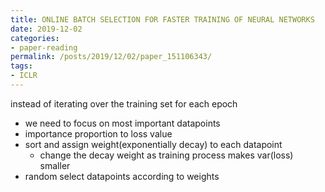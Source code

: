 ```yaml
---
title: ONLINE BATCH SELECTION FOR FASTER TRAINING OF NEURAL NETWORKS
date: 2019-12-02
categories:
- paper-reading
permalink: /posts/2019/12/02/paper_151106343/
tags:
- ICLR
---
```


instead of iterating over the training set for each epoch
- we need to focus on most important datapoints
- importance proportion to loss value
- sort and assign weight(exponentially decay) to each datapoint
    - change the decay weight as training process makes var(loss) smaller
- random select datapoints according to weights
